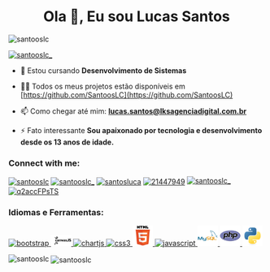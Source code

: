 <h1 align="center">Ola 👋, Eu sou Lucas Santos</h1>
<p align="left"> <img src="https://komarev.com/ghpvc/?username=santooslc&label=Profile%20views&color =0e75b6&style=flat" alt="santooslc" /> </p>

<p align="left"> <a href="https://twitter.com/santooslc_" target="blank"><img src=" https://img.shields.io/twitter/follow/santooslc_?logo=twitter&style=for-the-badge" alt="santooslc_" /></a> </p>

- 🌱 Estou cursando **Desenvolvimento de Sistemas**

- 👨‍💻 Todos os meus projetos estão disponíveis em [https://github.com/SantoosLC](https://github.com/SantoosLC)

- 📫 Como chegar até mim: **lucas.santos@lksagenciadigital.com.br**

- ⚡ Fato interessante **Sou apaixonado por tecnologia e desenvolvimento desde os 13 anos de idade.**

<h3 align="left">Connect with me:</h3>
<p align="left"> <a href="https://dev.to/santooslc" target="blank"><img align="center" src="https://raw.githubusercontent.com/rahuldkjain /github-profile-readme-generator/master/src/images/icons/Social/devto.svg" alt="santooslc" height="30" width="40" /></a> <a href="https ://twitter.com/santooslc_" target="blank"><img align="center" src="https://raw.githubusercontent.com/rahuldkjain/github-profile-readme-generator/master/src/images /icons/Social/twitter.svg" alt="santooslc_" height="30" width="40" /></a> <a href="https://linkedin.com/in/santosluca" target=" em branco"><img align="center"src="https://raw.githubusercontent.com/rahuldkjain/github-profile-readme-generator/master/src/images/icons/Social/linked-in-alt.svg" alt="santosluca" height="30 " largura="40" /></a> <a href="https://stackoverflow.com/users/21447949" target="blank"><img align="center" src="https://raw.githubusercontent.com/rahuldkjain/github-profile-readme -generator/master/src/images/icons/Social/stack-overflow.svg" alt="21447949" height="30" width="40" /></a> <a href="https://instagram.com/santooslc_" target="blank"><img align ="centro" src="https://raw.githubusercontent.com/rahuldkjain/github-profile-readme-generator/master/src/images/icons/Social/instagram.svg" alt="santooslc_" height="30" width="40" /></a> <a href="https://discord.gg/q2accFPsTS" target="blank"><img align="center" src="https://raw.githubusercontent.com/rahuldkjain/github-profile-readme-generator /master/src/images/icons/Social/discord.svg" alt="q2accFPsTS" height="30" width="40" /></a> </p>

<h3 align="left">Idiomas e Ferramentas:</h3>
<p align="left"> <a href="https://getbootstrap.com" target="_blank" rel="noreferrer"> <img src="https://raw.githubusercontent.com/devicons/devicon /master/icons/bootstrap/bootstrap-plain-wordmark.svg" alt="bootstrap" width="40" height="40"/> </a> <a href="https://canvasjs.com" target ="_blank" rel="noreferrer"> <img src="https://raw.githubusercontent.com/Hardik0307/Hardik0307/master/assets/canvasjs-charts.svg" alt="canvasjs" width="40" altura ="40"/> </a> <a href="https://www.chartjs.org" target="_blank" rel="noreferrer"> <img src="https://www.chartjs.org/media/logo-title.svg" alt="chartjs" width="40" height="40"/> </a> <a href="https: //www.w3schools.com/css/" target="_blank" rel="noreferrer"> <img src="https://raw.githubusercontent.com/devicons/devicon/master/icons/css3/css3-original -wordmark.svg" alt="css3" width="40" height="40"/> </a> <a href="https://www.w3.org/html/" target="_blank" rel ="noreferrer"> <img src="https://raw.githubusercontent.com/devicons/devicon/master/icons/html5/html5-original-wordmark.svg" alt="html5" width="40" height= "40"/> </a> <a href="https://developer.mozilla.org/en-US/docs/Web/JavaScript" target="_blank" rel="noreferrer"> <img src="https://raw.githubusercontent.com /devicons/devicon/master/icons/javascript/javascript-original.svg" alt="javascript" width="40" height="40"/> </a> <a href="https://www.mysql .com/" target="_blank" rel="noreferrer"> <img src="https://raw.githubusercontent.com/devicons/devicon/master/icons/mysql/mysql-original-wordmark.svg" alt= "mysql" width="40" height="40"/> </a> <a href="https://www.php.net" target="_blank" rel="noreferrer"> <img src="https://raw.githubusercontent.com/devicons/devicon/master/icons/php/php-original.svg" alt="php" width="40" height="40"/> </a> <a href="https://www.python.org" target="_blank" rel="noreferrer"> <img src="https://raw.githubusercontent.com/devicons/devicon/master/icons/python/python-original.svg" alt="python" width="40" height="40"/> </a>

<p><img align="left" src="https://github-readme-stats.vercel.app/api/top-langs?username=santooslc&show_icons=true&locale=en&layout=compact" alt="santooslc" /> </p>

<p> <img align="center" src="https://github-readme-stats.vercel.app/api?username=santooslc&show_icons=true&locale=en" alt="santooslc" /> </p>

